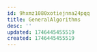 ```yaml
---
id: 9hxmz1080xotiejnna24pqq
title: GeneralAlgorithms
desc: ''
updated: 1746445455519
created: 1746445455519
---
```

